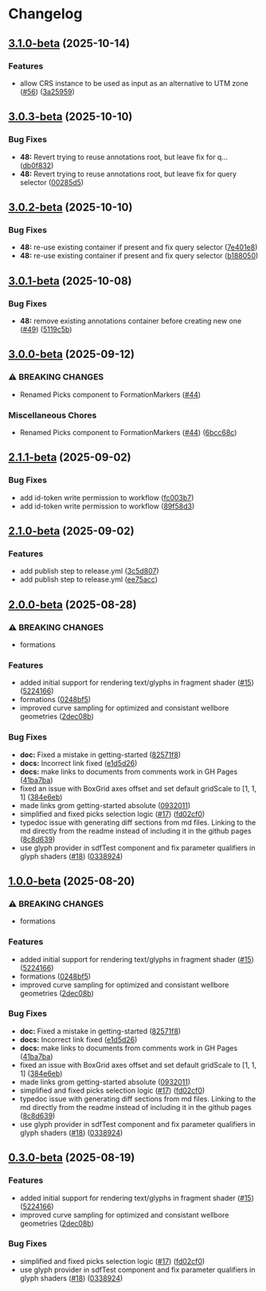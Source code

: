 # Changelog

## [3.1.0-beta](https://github.com/equinor/videx-3d/compare/v3.0.3-beta...v3.1.0-beta) (2025-10-14)


### Features

* allow CRS instance to be used as input as an alternative to UTM zone ([#56](https://github.com/equinor/videx-3d/issues/56)) ([3a25959](https://github.com/equinor/videx-3d/commit/3a259593639890d234ebda94f14511f7da9450bf))

## [3.0.3-beta](https://github.com/equinor/videx-3d/compare/v3.0.2-beta...v3.0.3-beta) (2025-10-10)


### Bug Fixes

* **48:** Revert trying to reuse annotations root, but leave fix for q… ([db0f832](https://github.com/equinor/videx-3d/commit/db0f83220b095f1b1f56758d77e2c397b9e4443a))
* **48:** Revert trying to reuse annotations root, but leave fix for query selector ([00285d5](https://github.com/equinor/videx-3d/commit/00285d558fe81c86e0f67d2a91b6d595e857dd2e))

## [3.0.2-beta](https://github.com/equinor/videx-3d/compare/v3.0.1-beta...v3.0.2-beta) (2025-10-10)


### Bug Fixes

* **48:** re-use existing container if present and fix query selector ([7e401e8](https://github.com/equinor/videx-3d/commit/7e401e8416b06636a947c84cbf2e2c2a8091b4e2))
* **48:** re-use existing container if present and fix query selector ([b188050](https://github.com/equinor/videx-3d/commit/b188050cb2bb932bb06c936601fe61c025b002ef))

## [3.0.1-beta](https://github.com/equinor/videx-3d/compare/v3.0.0-beta...v3.0.1-beta) (2025-10-08)


### Bug Fixes

* **48:** remove existing  annotations container before creating new one ([#49](https://github.com/equinor/videx-3d/issues/49)) ([5119c5b](https://github.com/equinor/videx-3d/commit/5119c5b02ad663f0b1393e75112945bed097f279))

## [3.0.0-beta](https://github.com/equinor/videx-3d/compare/v2.1.1-beta...v3.0.0-beta) (2025-09-12)


### ⚠ BREAKING CHANGES

* Renamed Picks component to FormationMarkers ([#44](https://github.com/equinor/videx-3d/issues/44))

### Miscellaneous Chores

* Renamed Picks component to FormationMarkers ([#44](https://github.com/equinor/videx-3d/issues/44)) ([6bcc68c](https://github.com/equinor/videx-3d/commit/6bcc68c4f5e2472b303ba97e3650d02560349d81))

## [2.1.1-beta](https://github.com/equinor/videx-3d/compare/v2.1.0-beta...v2.1.1-beta) (2025-09-02)


### Bug Fixes

* add id-token write permission to workflow ([fc003b7](https://github.com/equinor/videx-3d/commit/fc003b76431fca5e3d99a4248dd70f3f191f980b))
* add id-token write permission to workflow ([89f58d3](https://github.com/equinor/videx-3d/commit/89f58d342fcfc1f153ea240ab2f343662a714d7f))

## [2.1.0-beta](https://github.com/equinor/videx-3d/compare/v2.0.0-beta...v2.1.0-beta) (2025-09-02)


### Features

* add publish step to release.yml ([3c5d807](https://github.com/equinor/videx-3d/commit/3c5d8071c798d26df7e3656f132933df2d3cad48))
* add publish step to release.yml ([ee75acc](https://github.com/equinor/videx-3d/commit/ee75acc460dc545413c3a908d6e5d93738ddc8ca))

## [2.0.0-beta](https://github.com/equinor/videx-3d/compare/v1.0.0-beta...v2.0.0-beta) (2025-08-28)


### ⚠ BREAKING CHANGES

* formations

### Features

* added initial support for rendering text/glyphs in fragment shader ([#15](https://github.com/equinor/videx-3d/issues/15)) ([5224166](https://github.com/equinor/videx-3d/commit/5224166d9eccc3d176d19ab85783e16acf5a6556))
* formations ([0248bf5](https://github.com/equinor/videx-3d/commit/0248bf52ad5cceb4475caf79ac45b8be19a712f4))
* improved curve sampling for optimized and consistant wellbore geometries ([2dec08b](https://github.com/equinor/videx-3d/commit/2dec08be024f89c80d01782c6ad8bbf50a51c593))


### Bug Fixes

* **doc:** Fixed a mistake in getting-started ([82571f8](https://github.com/equinor/videx-3d/commit/82571f8af887a6fedae953810af4bbf6231f5d98))
* **docs:** Incorrect link fixed ([e1d5d26](https://github.com/equinor/videx-3d/commit/e1d5d26384efde3eb39c1d635601b41870e1dfbc))
* **docs:** make links to documents from comments work in GH Pages ([41ba7ba](https://github.com/equinor/videx-3d/commit/41ba7ba8fd251193cb8fc40e5c05b2a5b99ca14d))
* fixed an issue with BoxGrid axes offset and set default gridScale to [1, 1, 1] ([384e6eb](https://github.com/equinor/videx-3d/commit/384e6ebbe88df5af4d430b5c985a10e7af8222c5))
* made links grom getting-started absolute ([0932011](https://github.com/equinor/videx-3d/commit/093201118edaeeda6029c9e9352e735a9dff88f3))
* simplified and fixed picks selection logic ([#17](https://github.com/equinor/videx-3d/issues/17)) ([fd02cf0](https://github.com/equinor/videx-3d/commit/fd02cf085136b09a0b2121c3ac3cf39cb80f429a))
* typedoc issue with generating diff sections from md files. Linking to the md directly from the readme instead of including it in the github pages ([8c8d639](https://github.com/equinor/videx-3d/commit/8c8d639111caedf1e58d8b42b966cd1e5e83baab))
* use glyph provider in sdfTest component and fix parameter qualifiers in glyph shaders ([#18](https://github.com/equinor/videx-3d/issues/18)) ([0338924](https://github.com/equinor/videx-3d/commit/0338924ef53c4ee93589ca94375ef7f6ca823b83))

## [1.0.0-beta](https://github.com/equinor/videx-3d/compare/v0.3.0-beta...v1.0.0-beta) (2025-08-20)


### ⚠ BREAKING CHANGES

* formations

### Features

* added initial support for rendering text/glyphs in fragment shader ([#15](https://github.com/equinor/videx-3d/issues/15)) ([5224166](https://github.com/equinor/videx-3d/commit/5224166d9eccc3d176d19ab85783e16acf5a6556))
* formations ([0248bf5](https://github.com/equinor/videx-3d/commit/0248bf52ad5cceb4475caf79ac45b8be19a712f4))
* improved curve sampling for optimized and consistant wellbore geometries ([2dec08b](https://github.com/equinor/videx-3d/commit/2dec08be024f89c80d01782c6ad8bbf50a51c593))


### Bug Fixes

* **doc:** Fixed a mistake in getting-started ([82571f8](https://github.com/equinor/videx-3d/commit/82571f8af887a6fedae953810af4bbf6231f5d98))
* **docs:** Incorrect link fixed ([e1d5d26](https://github.com/equinor/videx-3d/commit/e1d5d26384efde3eb39c1d635601b41870e1dfbc))
* **docs:** make links to documents from comments work in GH Pages ([41ba7ba](https://github.com/equinor/videx-3d/commit/41ba7ba8fd251193cb8fc40e5c05b2a5b99ca14d))
* fixed an issue with BoxGrid axes offset and set default gridScale to [1, 1, 1] ([384e6eb](https://github.com/equinor/videx-3d/commit/384e6ebbe88df5af4d430b5c985a10e7af8222c5))
* made links grom getting-started absolute ([0932011](https://github.com/equinor/videx-3d/commit/093201118edaeeda6029c9e9352e735a9dff88f3))
* simplified and fixed picks selection logic ([#17](https://github.com/equinor/videx-3d/issues/17)) ([fd02cf0](https://github.com/equinor/videx-3d/commit/fd02cf085136b09a0b2121c3ac3cf39cb80f429a))
* typedoc issue with generating diff sections from md files. Linking to the md directly from the readme instead of including it in the github pages ([8c8d639](https://github.com/equinor/videx-3d/commit/8c8d639111caedf1e58d8b42b966cd1e5e83baab))
* use glyph provider in sdfTest component and fix parameter qualifiers in glyph shaders ([#18](https://github.com/equinor/videx-3d/issues/18)) ([0338924](https://github.com/equinor/videx-3d/commit/0338924ef53c4ee93589ca94375ef7f6ca823b83))

## [0.3.0-beta](https://github.com/equinor/videx-3d/compare/0.2.0-beta...v0.3.0-beta) (2025-08-19)


### Features

* added initial support for rendering text/glyphs in fragment shader ([#15](https://github.com/equinor/videx-3d/issues/15)) ([5224166](https://github.com/equinor/videx-3d/commit/5224166d9eccc3d176d19ab85783e16acf5a6556))
* improved curve sampling for optimized and consistant wellbore geometries ([2dec08b](https://github.com/equinor/videx-3d/commit/2dec08be024f89c80d01782c6ad8bbf50a51c593))


### Bug Fixes

* simplified and fixed picks selection logic ([#17](https://github.com/equinor/videx-3d/issues/17)) ([fd02cf0](https://github.com/equinor/videx-3d/commit/fd02cf085136b09a0b2121c3ac3cf39cb80f429a))
* use glyph provider in sdfTest component and fix parameter qualifiers in glyph shaders ([#18](https://github.com/equinor/videx-3d/issues/18)) ([0338924](https://github.com/equinor/videx-3d/commit/0338924ef53c4ee93589ca94375ef7f6ca823b83))
